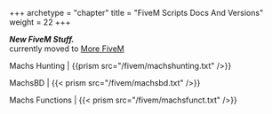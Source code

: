 +++
archetype = "chapter"
title = "FiveM Scripts Docs And Versions"
weight = 22
+++

***New FiveM Stuff.***  
currently moved to [More FiveM](https://fivemdocs.m2s.uk)




Machs Hunting | {{prism src="/fivem/machshunting.txt" />}}


MachsBD | {{< prism src="/fivem/machsbd.txt" />}}

Machs Functions | {{< prism src="/fivem/machsfunct.txt" />}}